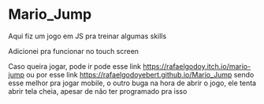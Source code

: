 # Mario_Jump
Aqui fiz um jogo em JS pra treinar algumas skills

Adicionei pra funcionar no touch screen

Caso queira jogar, pode ir pode esse link https://rafaelgodoy.itch.io/mario-jump ou por esse link https://rafaelgodoyebert.github.io/Mario_Jump sendo esse melhor pra jogar mobile, o outro buga na hora de abrir o jogo, ele tenta abrir tela cheia, apesar de não ter programado pra isso

